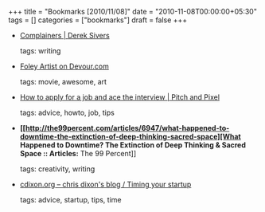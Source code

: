 +++
title = "Bookmarks [2010/11/08]"
date = "2010-11-08T00:00:00+05:30"
tags = []
categories = ["bookmarks"]
draft = false
+++

-   [Complainers | Derek Sivers](http://sivers.org/complainers)

    tags: writing

-   [Foley Artist on Devour.com](http://devour.com/video/foley-artist/)

    tags: movie, awesome, art

-   [How to apply for a job and ace the interview | Pitch and Pixel](http://pitchandpixel.com/2010/11/how-to-apply-for-a-job-and-ace-the-interview/)

    tags: advice, howto, job, tips

-   **[[<http://the99percent.com/articles/6947/what-happened-to-downtime-the-extinction-of-deep-thinking-sacred-space][What> Happened to Downtime? The Extinction of Deep Thinking & Sacred Space :: Articles:** The 99 Percent]]

    tags: creativity, writing

-   [cdixon.org – chris dixon's blog / Timing your startup](http://cdixon.org/2010/11/07/timing-your-startup/)

    tags: advice, startup, tips, time
